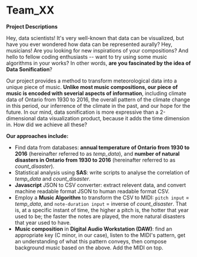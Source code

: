# Team_XX
**Project Descriptions**

Hey, data scientists! It's very well-known that data can be visualized, but have you ever wondered how data can be represented aurally? Hey, musicians! Are you looking for new inspirations of your compositions? And hello to fellow coding enthusiasts -- want to try using some music algorithms in your works? In other words, **are you fascinated by the idea of Data Sonification**? 

Our project provides a method to transform meteorological data into a unique piece of music. **Unlike most music compositions, our piece of music is encoded with severial aspects of information**, including climate data of Ontario from 1930 to 2016, the overall pattern of the climate change in this period, our inferrence of the climate in the past, and our hope for the future. In our mind, data sonification is more expressive than a 2-dimensional data visualization product, because it adds the time dimension in. How did we achieve all these?

**Our approaches include:**
- Find data from databases: **annual temperature of Ontario from 1930 to 2016** (hereinafter referred to as *temp_data*), and **number of natural disasters in Ontario from 1930 to 2016** (hereinafter referred to as *count_disaster*).
- Statistical analysis using **SAS**: write scripts to analyse the correlation of *temp_data* and *count_disaster*. 
- **Javascript** JSON to CSV converter: extract relevent data, and convert machine readable format JSON to human readable format CSV.
- Employ a **Music Algorithm** to transform the CSV to MIDI: `pitch input` = *temp_data*, and `note-duration input` = inverse of *count_disaster*. That is, at a specific instant of time, the higher a pitch is, the hotter that year used to be; the faster the notes are played, the more natural disasters that year used to have.
- **Music composition** in **Digital Audio Workstation (DAW)**: find an appropriate key (C minor, in our case), listen to the MIDI's pattern, get an understanding of what this pattern conveys, then compose background music based on the above. Add the MIDI on top. 


